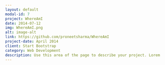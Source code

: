 ```yaml
---
layout: default
modal-id: 7
project: WhereAmI
date: 2014-07-12
img: WhereAmI.png
alt: image-alt
link: https://github.com/proneetsharma/WhereAmI
project-date: April 2014
client: Start Bootstrap
category: Web Development
description: Use this area of the page to describe your project. Lorem ipsum dolor sit amet, consectetur adipisicing elit. Mollitia neque assumenda ipsam nihil, molestias magnam, recusandae quos quis inventore quisquam velit asperiores, vitae? Reprehenderit soluta, eos quod consequuntur itaque. Nam.
---
```

